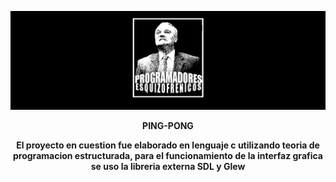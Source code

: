 ![No se encontro logo readme](LogoReadme/LogoReadmePE.png)
<p style=font-family: 'Silkscreen', sans-serif;" align="center">
  <b>PING-PONG</b>
</p>
<p align="center">
  <b>El proyecto en cuestion fue elaborado en lenguaje c utilizando teoria de programacion estructurada, para el funcionamiento de la interfaz grafica se uso la libreria externa SDL y Glew</b>
</p>
